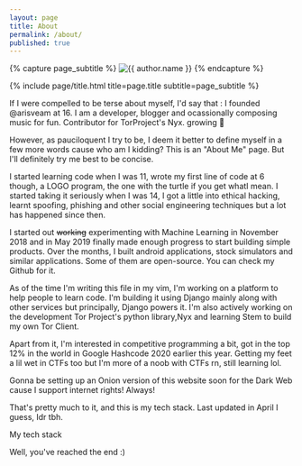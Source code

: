 ```yaml
---
layout: page
title: About
permalink: /about/
published: true
---
```


<div class="page" markdown="1">

{% capture page_subtitle %}
<img
    class="me"
    alt="{{ author.name }}"
    src="{{ site.author.photo | relative_url }}"
    srcset="{{ site.author.photo2x | relative_url }} 2x"
/>
{% endcapture %}

{% include page/title.html title=page.title subtitle=page_subtitle %}

If I were compelled to be terse about myself, I'd say that :
I founded @arisveam at 16. I am a developer, blogger and ocassionally composing music for fun. Contributor for TorProject's Nyx. growing 🌳

However, as pauciloquent I try to be, I deem it better to define myself in a few more words cause who am I kidding? This is an "About Me" page. But I'll definitely try me best to be concise.

I started learning code when I was 11, wrote my first line of code at 6 though, a LOGO program, the one with the turtle if you get whatI mean. I started taking it seriously when I was 14, I got a little into ethical hacking, learnt spoofing, phishing and other social engineering techniques but a lot has happened since then.

I started out ~~working~~ experimenting with Machine Learning in November 2018 and in May 2019 finally made enough progress to start building simple products. Over the months, I built android applications, stock simulators and similar applications. Some of them are open-source. You can check my Github for it.

As of the time I'm writing this file in my vim, I'm working on a platform to help people to learn code. I'm building it using Django mainly along with other services but principally, Django powers it. I'm also actively working on the development Tor Project's python library,Nyx and learning Stem to build my own Tor Client. 

Apart from it, I'm interested in competitive programming a bit, got in the top 12% in the world in Google Hashcode 2020 earlier this year. Getting my feet a lil wet in CTFs too but I'm more of a noob with CTFs rn, still learning lol.

Gonna be setting up an Onion version of this website soon for the Dark Web cause I support internet rights! Always!

That's pretty much to it, and this is my tech stack. Last updated in April I guess, Idr tbh. 

My tech stack <script async src="https://cdn1.stackshare.io/javascripts/client-code.js" charset="utf-8"></script>

Well, you've reached the end :)

</div>
